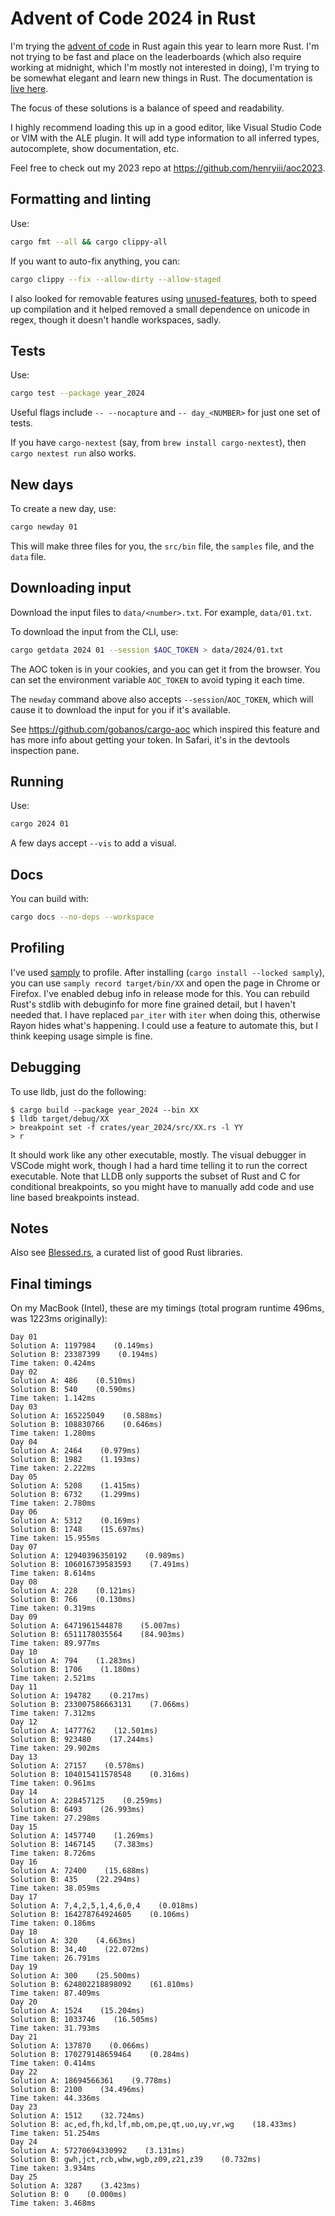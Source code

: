 # Advent of Code 2024 in Rust

I'm trying the [advent of code](https://adventofcode.com/2024) in Rust again this
year to learn more Rust. I'm not trying to be fast and place on the leaderboards
(which also require working at midnight, which I'm mostly not interested in
doing), I'm trying to be somewhat elegant and learn new things in Rust. The
documentation is [live here](https://henryiii.github.io/aoc2024).

The focus of these solutions is a balance of speed and readability.

I highly recommend loading this up in a good editor, like Visual Studio Code or
VIM with the ALE plugin. It will add type information to all inferred types,
autocomplete, show documentation, etc.

Feel free to check out my 2023 repo at <https://github.com/henryiii/aoc2023>.

## Formatting and linting

Use:

```bash
cargo fmt --all && cargo clippy-all
```

If you want to auto-fix anything, you can:

```bash
cargo clippy --fix --allow-dirty --allow-staged
```

I also looked for removable features using
[unused-features](https://crates.io/crates/cargo-unused-features), both to
speed up compilation and it helped removed a small dependence on unicode in
regex, though it doesn't handle workspaces, sadly.

## Tests

Use:

```bash
cargo test --package year_2024
```

Useful flags include `-- --nocapture` and `-- day_<NUMBER>` for just one set of tests.

If you have `cargo-nextest` (say, from `brew install cargo-nextest`), then
`cargo nextest run` also works.

## New days

To create a new day, use:

```bash
cargo newday 01
```

This will make three files for you, the `src/bin` file, the `samples` file, and
the `data` file.

## Downloading input

Download the input files to `data/<number>.txt`. For example, `data/01.txt`.

To download the input from the CLI, use:

```bash
cargo getdata 2024 01 --session $AOC_TOKEN > data/2024/01.txt
```

The AOC token is in your cookies, and you can get it from the browser. You can
set the environment variable `AOC_TOKEN` to avoid typing it each time.

The `newday` command above also accepts `--session`/`AOC_TOKEN`, which will
cause it to download the input for you if it's available.

See <https://github.com/gobanos/cargo-aoc> which inspired this feature and has
more info about getting your token. In Safari, it's in the devtools inspection
pane.

## Running

Use:

```bash
cargo 2024 01
```

A few days accept `--vis` to add a visual.

## Docs

You can build with:

```bash
cargo docs --no-deps --workspace
```

## Profiling

I've used [samply](https://github.com/mstange/samply) to profile. After
installing (`cargo install --locked samply`), you can use `samply record
target/bin/XX` and open the page in Chrome or Firefox. I've enabled debug info
in release mode for this. You can rebuild Rust's stdlib with debuginfo for more
fine grained detail, but I haven't needed that. I have replaced `par_iter` with
`iter` when doing this, otherwise Rayon hides what's happening. I could use a
feature to automate this, but I think keeping usage simple is fine.

## Debugging

To use lldb, just do the following:

```console
$ cargo build --package year_2024 --bin XX
$ lldb target/debug/XX
> breakpoint set -f crates/year_2024/src/XX.rs -l YY
> r
```

It should work like any other executable, mostly. The visual debugger in VSCode
might work, though I had a hard time telling it to run the correct executable.
Note that LLDB only supports the subset of Rust and C for conditional
breakpoints, so you might have to manually add code and use line based
breakpoints instead.

## Notes

Also see [Blessed.rs](https://blessed.rs), a curated list of good Rust libraries.


## Final timings

On my MacBook (Intel), these are my timings (total program runtime 496ms, was 1223ms originally):

```text
Day 01
Solution A: 1197984    (0.149ms)
Solution B: 23387399    (0.194ms)
Time taken: 0.424ms
Day 02
Solution A: 486    (0.510ms)
Solution B: 540    (0.590ms)
Time taken: 1.142ms
Day 03
Solution A: 165225049    (0.588ms)
Solution B: 108830766    (0.646ms)
Time taken: 1.280ms
Day 04
Solution A: 2464    (0.979ms)
Solution B: 1982    (1.193ms)
Time taken: 2.222ms
Day 05
Solution A: 5208    (1.415ms)
Solution B: 6732    (1.299ms)
Time taken: 2.780ms
Day 06
Solution A: 5312    (0.169ms)
Solution B: 1748    (15.697ms)
Time taken: 15.955ms
Day 07
Solution A: 12940396350192    (0.989ms)
Solution B: 106016739583593    (7.491ms)
Time taken: 8.614ms
Day 08
Solution A: 228    (0.121ms)
Solution B: 766    (0.130ms)
Time taken: 0.319ms
Day 09
Solution A: 6471961544878    (5.007ms)
Solution B: 6511178035564    (84.903ms)
Time taken: 89.977ms
Day 10
Solution A: 794    (1.283ms)
Solution B: 1706    (1.180ms)
Time taken: 2.521ms
Day 11
Solution A: 194782    (0.217ms)
Solution B: 233007586663131    (7.066ms)
Time taken: 7.312ms
Day 12
Solution A: 1477762    (12.501ms)
Solution B: 923480    (17.244ms)
Time taken: 29.902ms
Day 13
Solution A: 27157    (0.578ms)
Solution B: 104015411578548    (0.316ms)
Time taken: 0.961ms
Day 14
Solution A: 228457125    (0.259ms)
Solution B: 6493    (26.993ms)
Time taken: 27.298ms
Day 15
Solution A: 1457740    (1.269ms)
Solution B: 1467145    (7.383ms)
Time taken: 8.726ms
Day 16
Solution A: 72400    (15.688ms)
Solution B: 435    (22.294ms)
Time taken: 38.059ms
Day 17
Solution A: 7,4,2,5,1,4,6,0,4    (0.018ms)
Solution B: 164278764924605    (0.106ms)
Time taken: 0.186ms
Day 18
Solution A: 320    (4.663ms)
Solution B: 34,40    (22.072ms)
Time taken: 26.791ms
Day 19
Solution A: 300    (25.500ms)
Solution B: 624802218898092    (61.810ms)
Time taken: 87.409ms
Day 20
Solution A: 1524    (15.204ms)
Solution B: 1033746    (16.505ms)
Time taken: 31.793ms
Day 21
Solution A: 137870    (0.066ms)
Solution B: 170279148659464    (0.284ms)
Time taken: 0.414ms
Day 22
Solution A: 18694566361    (9.778ms)
Solution B: 2100    (34.496ms)
Time taken: 44.336ms
Day 23
Solution A: 1512    (32.724ms)
Solution B: ac,ed,fh,kd,lf,mb,om,pe,qt,uo,uy,vr,wg    (18.433ms)
Time taken: 51.254ms
Day 24
Solution A: 57270694330992    (3.131ms)
Solution B: gwh,jct,rcb,wbw,wgb,z09,z21,z39    (0.732ms)
Time taken: 3.934ms
Day 25
Solution A: 3287    (3.423ms)
Solution B: 0    (0.000ms)
Time taken: 3.468ms
```
